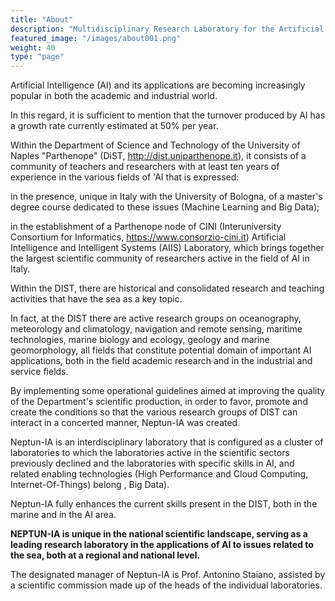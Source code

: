 ```yaml
---
title: "About"
description: "Multidisciplinary Research Laboratory for the Artificial Intelligence at the Sea."
featured_image: "/images/about001.png"
weight: 40
type: "page"
---
```


Artificial Intelligence (AI) and its applications are becoming increasingly popular in both the academic and industrial world.

In this regard, it is sufficient to mention that the turnover produced by AI has a growth rate currently estimated at 50% per year.

Within the Department of Science and Technology of the University of Naples "Parthenope" (DiST, http://dist.uniparthenope.it), it consists of a community of teachers and researchers with at least ten years of experience in the various fields of 'AI that is expressed:

in the presence, unique in Italy with the University of Bologna, of a master's degree course dedicated to these issues (Machine Learning and Big Data);

in the establishment of a Parthenope node of CINI (Interuniversity Consortium for Informatics, https://www.consorzio-cini.it) Artificial Intelligence and Intelligent Systems (AIIS) Laboratory, which brings together the largest scientific community of researchers active in the field of AI in Italy.

Within the DIST, there are historical and consolidated research and teaching activities that have the sea as a key topic.

In fact, at the DIST there are active research groups on oceanography, meteorology and climatology, navigation and remote sensing, maritime technologies, marine biology and ecology, geology and marine geomorphology, all fields that constitute potential domain of important AI applications, both in the field academic research and in the industrial and service fields.

By implementing some operational guidelines aimed at improving the quality of the Department's scientific production, in order to favor, promote and create the conditions so that the various research groups of DIST can interact in a concerted manner, Neptun-IA was created.

Neptun-IA is an interdisciplinary laboratory that is configured as a cluster of laboratories to which the laboratories active in the scientific sectors previously declined and the laboratories with specific skills in AI, and related enabling technologies (High Performance and Cloud Computing, Internet-Of-Things) belong , Big Data).

Neptun-IA fully enhances the current skills present in the DIST, both in the marine and in the AI ​​area.

**NEPTUN-IA is unique in the national scientific landscape, serving as a leading research laboratory in the applications of AI to issues related to the sea, both at a regional and national level.**

The designated manager of Neptun-IA is Prof. Antonino Staiano, assisted by a scientific commission made up of the heads of the individual laboratories.
